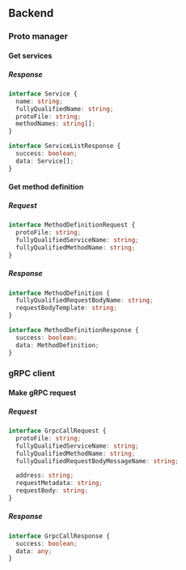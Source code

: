 ## Backend

### Proto manager
#### Get services

##### Response
```typescript
interface Service {
  name: string;
  fullyQualifiedName: string;
  protoFile: string;
  methodNames: string[];
}

interface ServiceListResponse {
  success: boolean;
  data: Service[];
}
```

#### Get method definition
##### Request
```typescript
interface MethodDefinitionRequest {
  protoFile: string;
  fullyQualifiedServiceName: string;
  fullyQualifiedMethodName: string;
}
```

##### Response
```typescript
interface MethodDefinition {
  fullyQualifiedRequestBodyName: string;
  requestBodyTemplate: string;
}

interface MethodDefinitionResponse {
  success: boolean;
  data: MethodDefinition;
}
```


### gRPC client
#### Make gRPC request
##### Request
```typescript
interface GrpcCallRequest {
  protoFile: string;
  fullyQualifiedServiceName: string;
  fullyQualifiedMethodName: string;
  fullyQualifiedRequestBodyMessageName: string;

  address: string;
  requestMetadata: string;
  requestBody: string; 
}
```

##### Response
```typescript
interface GrpcCallResponse {
  success: boolean;
  data: any;
}
```
